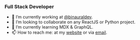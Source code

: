 ### Full Stack Developer
<!--
**exroot/exroot** is a ✨ _special_ ✨ repository because its `README.md` (this file) appears on your GitHub profile.

Here are some ideas to get you started:

- 🔭 I’m currently working on ...
- 🌱 I’m currently learning ...
- 👯 I’m looking to collaborate on ...
- 🤔 I’m looking for help with ...
- 💬 Ask me about ...
- 📫 How to reach me: ...
- 😄 Pronouns: ...
- ⚡ Fun fact: ...
-->

- 🔭 I’m currently working at [@binauraldev](https://github.com/binauraldev).
- 👯 I’m looking to collaborate on any ReactJS or Python project.
- 🌱 I’m currently learning MDX & GraphQL.
- 📫 How to reach me: at my [website](https://exroot.tech/) or via [email](info@exroot.tech).
